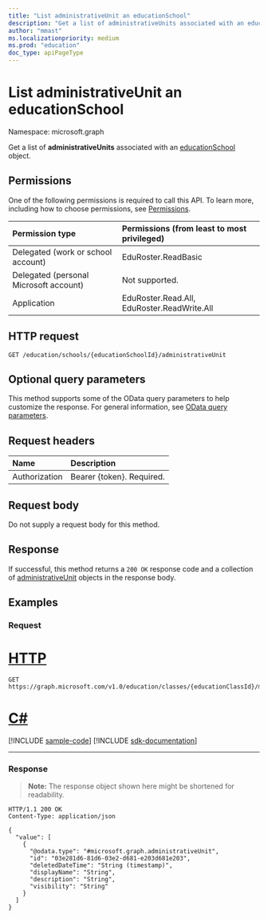 ```yaml
---
title: "List administrativeUnit an educationSchool"
description: "Get a list of administrativeUnits associated with an educationSchool object."
author: "mmast"
ms.localizationpriority: medium
ms.prod: "education"
doc_type: apiPageType
---
```


# List administrativeUnit an educationSchool

Namespace: microsoft.graph

Get a list of **administrativeUnits** associated with an [educationSchool](../resources/educationschool.md) object.
## Permissions

One of the following permissions is required to call this API. To learn more, including how to choose permissions, see [Permissions](/graph/permissions-reference).

| Permission type                        | Permissions (from least to most privileged) |
| :------------------------------------- | :------------------------------------------ |
| Delegated (work or school account)     | EduRoster.ReadBasic                         |
| Delegated (personal Microsoft account) | Not supported.                              |
| Application                            | EduRoster.Read.All, EduRoster.ReadWrite.All |

## HTTP request

<!-- {
  "blockType": "ignored"
}
-->

```http
GET /education/schools/{educationSchoolId}/administrativeUnit
```

## Optional query parameters

This method supports some of the OData query parameters to help customize the response. For general information, see [OData query parameters](/graph/query-parameters).

## Request headers

| Name          | Description               |
| :------------ | :------------------------ |
| Authorization | Bearer {token}. Required. |

## Request body

Do not supply a request body for this method.

## Response

If successful, this method returns a `200 OK` response code and a collection of [administrativeUnit](../resources/administrativeunit.md) objects in the response body.

## Examples

### Request


# [HTTP](#tab/http)
<!-- {
  "blockType": "request",
  "name": "list_administrativeunit"
}
-->

```msgraph-interactive
GET https://graph.microsoft.com/v1.0/education/classes/{educationClassId}/members/{educationUserId}/schools/{educationSchoolId}/administrativeUnit
```

# [C#](#tab/csharp)
[!INCLUDE [sample-code](../includes/snippets/csharp/list-administrativeunit-csharp-snippets.md)]
[!INCLUDE [sdk-documentation](../includes/snippets/snippets-sdk-documentation-link.md)]

---


### Response

> **Note:** The response object shown here might be shortened for readability.

<!-- {
  "blockType": "response",
  "truncated": true,
  "@odata.type": "Collection(microsoft.graph.administrativeUnit)"
}
-->

```http
HTTP/1.1 200 OK
Content-Type: application/json

{
  "value": [
    {
      "@odata.type": "#microsoft.graph.administrativeUnit",
      "id": "03e281d6-81d6-03e2-d681-e203d681e203",
      "deletedDateTime": "String (timestamp)",
      "displayName": "String",
      "description": "String",
      "visibility": "String"
    }
  ]
}
```
